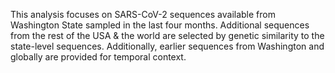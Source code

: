 This analysis focuses on SARS-CoV-2 sequences available from Washington State sampled in the last four months. Additional sequences from the rest of the USA & the world are selected by genetic similarity to the state-level sequences. Additionally, earlier sequences from Washington and globally are provided for temporal context.
